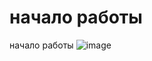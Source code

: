 # начало работы

начало работы
![image](https://github.com/user-attachments/assets/9c126696-ad11-41ac-8944-16f613f16969)
